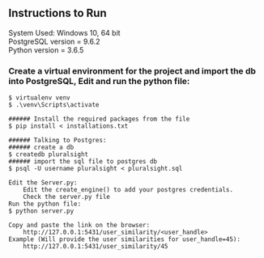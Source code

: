 ## Instructions to Run

System Used: Windows 10, 64 bit <br/>
PostgreSQL version = 9.6.2 <br/>
Python version = 3.6.5 <br/>

### Create a virtual environment for the project and import the db into PostgreSQL, Edit and run the python file:
	$ virtualenv venv
	$ .\venv\Scripts\activate
	
	###### Install the required packages from the file
	$ pip install < installations.txt
	
	###### Talking to Postgres:
	###### create a db
	$ createdb pluralsight
	###### import the sql file to postgres db
	$ psql -U username pluralsight < pluralsight.sql
	
	Edit the Server.py:
		Edit the create_engine() to add your postgres credentials.
		Check the server.py file
	Run the python file:
	$ python server.py
	
	Copy and paste the link on the browser: 
		http://127.0.0.1:5431/user_similarity/<user_handle>
	Example (Will provide the user similarities for user_handle=45): 
		http://127.0.0.1:5431/user_similarity/45
	